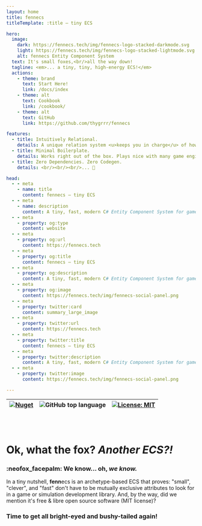 ```yaml
---
layout: home
title: fennecs
titleTemplate: :title — tiny ECS

hero:
  image: 
    dark: https://fennecs.tech/img/fennecs-logo-stacked-darkmode.svg
    light: https://fennecs.tech/img/fennecs-logo-stacked-lightmode.svg
    alt: fennecs Entity Component System
  text: It's small foxes,<br/>all the way down!
  tagline: <em>... a tiny, tiny, high-energy ECS!</em>
  actions:
    - theme: brand
      text: Start Here!
      link: /docs/index
    - theme: alt
      text: Cookbook
      link: /cookbook/
    - theme: alt
      text: GitHub
      link: https://github.com/thygrrr/fennecs

features:
  - title: Intuitively Relational.
    details: A unique relation system <u>keeps you in charge</u> of how your Entities and Objects relate each other. Queries feed data straight to your code, filtered, and parallel across CPU cores.
  - title: Minimal Boilerplate.
    details: Works right out of the box. Plays nice with many game engines. <u>Make choices, not compromises!</u> Light enough to add as final touch, strong enough to build upon from the start.
  - title: Zero Dependencies. Zero Codegen.
    details: <br/><br/><br/>... 💢

head:
  - - meta
    - name: title
      content: fennecs — tiny ECS
  - - meta
    - name: description
      content: A tiny, fast, modern C# Entity Component System for games and simulations!
  - - meta
    - property: og:type
      content: website
  - - meta
    - property: og:url
      content: https://fennecs.tech
  - - meta
    - property: og:title
      content: fennecs — tiny ECS
  - - meta
    - property: og:description
      content: A tiny, fast, modern C# Entity Component System for games and simulations!
  - - meta
    - property: og:image
      content: https://fennecs.tech/img/fennecs-social-panel.png
  - - meta
    - property: twitter:card
      content: summary_large_image
  - - meta
    - property: twitter:url
      content: https://fennecs.tech
  - - meta
    - property: twitter:title
      content: fennecs — tiny ECS
  - - meta
    - property: twitter:description
      content: A tiny, fast, modern C# Entity Component System for games and simulations!
  - - meta
    - property: twitter:image
      content: https://fennecs.tech/img/fennecs-social-panel.png

---
```


| [![Nuget](https://img.shields.io/nuget/v/fennecs?color=blue)](https://www.nuget.org/packages/fennecs/) | ![GitHub top language](https://img.shields.io/badge/C%23-100%25_-blue) | [![License: MIT](https://img.shields.io/github/license/thygrrr/fennecs?color=blue)](https://github.com/thygrrr/fennECS?tab=MIT-1-ov-file#readme) |
|-----|-----|-----|

<br/>
<br/>

# Ok, what the fox? *Another ECS?!*
### :neofox_facepalm: We know... oh, _we know._    

In a tiny nutshell, **fenn**ecs is an archetype-based ECS that proves: "small", "clever", and "fast" don't have to be mutually exclusive attributes to look for in a game or simulation development library. And, by the way, did we mention it's free & libre open source software (MIT license)?

### Time to get all bright-eyed and bushy-tailed again!
